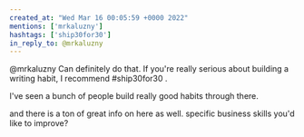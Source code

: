 ```yaml
---
created_at: "Wed Mar 16 00:05:59 +0000 2022"
mentions: ['mrkaluzny']
hashtags: ['ship30for30']
in_reply_to: @mrkaluzny
---
```


@mrkaluzny Can definitely do that. If you're really serious about building a writing habit, I recommend #ship30for30 .

I've seen a bunch of people build really good habits through there.

and there is a ton of great info on here as well. specific business skills you'd like to improve?